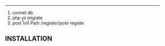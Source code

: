 
------------
1. connet db
2. php yii migrate
3. post ไปที่ Path /register/post-registe 


INSTALLATION
------------

